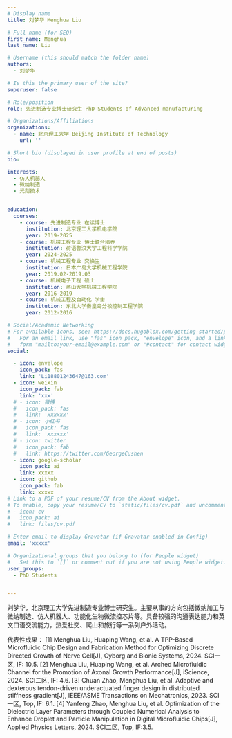 ```yaml
---
# Display name
title: 刘梦华 Menghua Liu

# Full name (for SEO)
first_name: Menghua
last_name: Liu

# Username (this should match the folder name)
authors:
  - 刘梦华

# Is this the primary user of the site?
superuser: false

# Role/position
role: 先进制造专业博士研究生 PhD Students of Advanced manufacturing

# Organizations/Affiliations
organizations:
  - name: 北京理工大学 Beijing Institute of Technology
    url: ''

# Short bio (displayed in user profile at end of posts)
bio: 

interests:
  - 仿人机器人
  - 微纳制造
  - 光刻技术


education:
  courses:
    - course: 先进制造专业 在读博士
      institution: 北京理工大学机电学院
      year: 2019-2025
    - course: 机械工程专业 博士联合培养
      institution: 荷语鲁汶大学工程科学学院
      year: 2024-2025
    - course: 机械工程专业 交换生
      institution: 日本广岛大学机械工程学院
      year: 2019.02-2019.03
    - course: 机械电子工程 硕士
      institution: 燕山大学机械工程学院
      year: 2016-2019
    - course: 机械工程及自动化 学士
      institution: 东北大学秦皇岛分校控制工程学院
      year: 2012-2016

# Social/Academic Networking
# For available icons, see: https://docs.hugoblox.com/getting-started/page-builder/#icons
#   For an email link, use "fas" icon pack, "envelope" icon, and a link in the
#   form "mailto:your-email@example.com" or "#contact" for contact widget.
social:

  - icon: envelope
    icon_pack: fas
    link: 'Li18801243647@163.com'
  - icon: weixin
    icon_pack: fab
    link: 'xxx'
  # - icon: 微博
  #   icon_pack: fas
  #   link: 'xxxxxx'
  # - icon: 小红书
  #   icon_pack: fas
  #   link: 'xxxxxx'
  # - icon: twitter
  #   icon_pack: fab
  #   link: https://twitter.com/GeorgeCushen
  - icon: google-scholar
    icon_pack: ai
    link: xxxxx
  - icon: github
    icon_pack: fab
    link: xxxxx
# Link to a PDF of your resume/CV from the About widget.
# To enable, copy your resume/CV to `static/files/cv.pdf` and uncomment the lines below.
# - icon: cv
#   icon_pack: ai
#   link: files/cv.pdf

# Enter email to display Gravatar (if Gravatar enabled in Config)
email: 'xxxxx'

# Organizational groups that you belong to (for People widget)
#   Set this to `[]` or comment out if you are not using People widget.
user_groups:
  - PhD Students


---
```


刘梦华，北京理工大学先进制造专业博士研究生。主要从事的方向包括微纳加工与微纳制造、仿人机器人、功能化生物微流控芯片等。具备较强的沟通表达能力和英文口语交流能力，热爱社交、爬山和旅行等一系列户外活动。

代表性成果：
[1]	Menghua Liu, Huaping Wang, et al. A TPP-Based Microfluidic Chip Design and Fabrication Method for Optimizing Discrete Directed Growth of Nerve Cell[J], Cyborg and Bionic Systems, 2024. SCI一区, IF: 10.5.
[2]	Menghua Liu, Huaping Wang, et al. Arched Microfluidic Channel for the Promotion of Axonal Growth Performance[J], iScience, 2024. SCI二区, IF: 4.6.
[3]	Chuan Zhao, Menghua Liu, et al. Adaptive and dexterous tendon-driven underactuated finger design in distributed stiffness gradient[J], IEEE/ASME Transactions on Mechatronics, 2023. SCI一区, Top, IF: 6.1.
[4]	Yanfeng Zhao, Menghua Liu, et al. Optimization of the Dielectric Layer Parameters through Coupled Numerical Analysis to Enhance Droplet and Particle Manipulation in Digital Microfluidic Chips[J], Applied Physics Letters, 2024. SCI二区, Top, IF:3.5.

 

